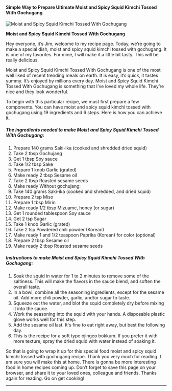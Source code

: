             

#### Simple Way to Prepare Ultimate Moist and Spicy Squid Kimchi Tossed With Gochugang

![Moist and Spicy Squid Kimchi Tossed With Gochugang](https://img-global.cpcdn.com/recipes/6352006911361024/751x532cq70/moist-and-spicy-squid-kimchi-tossed-with-gochugang-recipe-main-photo.jpg)

**Moist and Spicy Squid Kimchi Tossed With Gochugang**

Hey everyone, it’s Jim, welcome to my recipe page. Today, we’re going to make a special dish, moist and spicy squid kimchi tossed with gochugang. It is one of my favorites. For mine, I will make it a little bit tasty. This will be really delicious.

Moist and Spicy Squid Kimchi Tossed With Gochugang is one of the most well liked of recent trending meals on earth. It is easy, it’s quick, it tastes yummy. It’s enjoyed by millions every day. Moist and Spicy Squid Kimchi Tossed With Gochugang is something that I’ve loved my whole life. They’re nice and they look wonderful.

To begin with this particular recipe, we must first prepare a few components. You can have moist and spicy squid kimchi tossed with gochugang using 19 ingredients and 6 steps. Here is how you can achieve it.

##### The ingredients needed to make Moist and Spicy Squid Kimchi Tossed With Gochugang:

1.  Prepare 140 grams Saki-ika (cooked and shredded dried squid)
2.  Take 2 tbsp Gochujang
3.  Get 1 tbsp Soy sauce
4.  Take 1/2 tbsp Sake
5.  Prepare 1 knob Garlic (grated)
6.  Make ready 2 tbsp Sesame oil
7.  Take 2 tbsp Roasted sesame seeds
8.  Make ready Without gochujang:
9.  Take 140 grams Saki-ika (cooked and shredded, and dried squid)
10.  Prepare 2 tsp Miso
11.  Prepare 1 tbsp Mirin
12.  Make ready 1/2 tbsp Mizuame, honey (or sugar)
13.  Get 1 rounded tablespoon Soy sauce
14.  Get 2 tsp Sugar
15.  Take 1 knob Garlic (grated)
16.  Take 2 tsp Powdered chili powder (Korean)
17.  Make ready 1 and 1/2 teaspoon Paprika (Korean) for color (optional)
18.  Prepare 2 tbsp Sesame oil
19.  Make ready 2 tbsp Roasted sesame seeds

##### Instructions to make Moist and Spicy Squid Kimchi Tossed With Gochugang:

1.  Soak the squid in water for 1 to 2 minutes to remove some of the saltiness. This will make the flavors in the sauce blend, and soften the overall taste.
2.  In a bowl, combine all the seasoning ingredients, except for the sesame oil. Add more chili powder, garlic, and/or sugar to taste.
3.  Squeeze out the water, and blot the squid completely dry before mixing it into the sauce.
4.  Work the seasoning into the squid with your hands. A disposable plastic glove works well for this step.
5.  Add the sesame oil last. It's fine to eat right away, but best the following day.
6.  This is the recipe for a soft type ojingeo bokkum. If you prefer it with more texture, spray the dried squid with water instead of soaking it.

So that is going to wrap it up for this special food moist and spicy squid kimchi tossed with gochugang recipe. Thank you very much for reading. I am sure you will make this at home. There is gonna be more interesting food in home recipes coming up. Don’t forget to save this page on your browser, and share it to your loved ones, colleague and friends. Thanks again for reading. Go on get cooking!

* * *